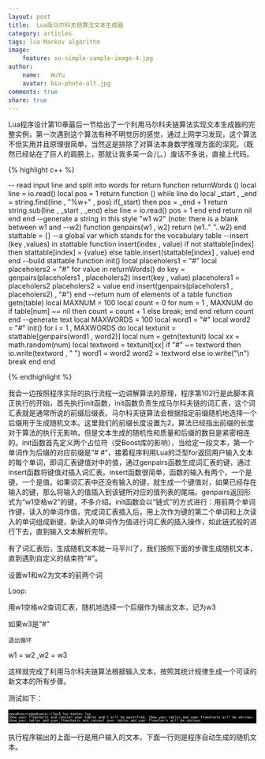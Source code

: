 ```yaml
---
layout: post
title:  Lua版马尔科夫链算法文本生成器
category: articles
tags: lua Markov algorithm
image:
    feature: so-simple-sample-image-4.jpg
author:
    name:   WuYu
    avatar: bio-photo-alt.jpg
comments: true
share: true
---
```


Lua程序设计第10章最后一节给出了一个利用马尔科夫链算法实现文本生成器的完整实例，第一次遇到这个算法有种不明觉厉的感觉，通过上网学习发现，这个算法不但实用并且原理很简单，当然这是排除了对算法本身数学推理方面的深究。（既然已经站在了巨人的肩膀上，那就让我多呆一会儿。）废话不多说，直接上代码。

{% highlight c++ %}

-- read input line and split into words for return
function returnWords ()
	local line = io.read()
	local pos = 1
	return function ()
		while line do
			local _start , _end = string.find(line , "%w+" , pos)
			if(_start) then
                   pos = _end + 1
                   return string.sub(line , _start , _end)
			else
                   line = io.read()
			       pos = 1
			end
		end
		return nil
	end
end
--generate a string in this style "w1 w2" (note: there is a blank between w1 and
--w2)
function genpairs(w1 , w2)
	return (w1.." "..w2)
end
stattable = {} --a global var which stands for the vocabulary table
--insert (key ,values) in stattable
function insert(index , value)
	if not stattable[index] then
		stattable[index] = {value}
	else
		table.insert(stattable[index] , value)
	end
end
--build stattable
function init()
	local placeholers1 = "#"
	local placeholers2 = "#"
	for value in returnWords() do
		key = genpairs(placeholers1 , placeholers2)
		insert(key , value)
		placeholers1 = placeholers2
		placeholers2 = value
	end
	insert(genpairs(placeholers1 , placeholers2) , "#")
end
--return num of elements of a table
function getn(table)
	local MAXNUM = 100
	local count = 0
	for num = 1 , MAXNUM do
		if table[num] ~= nil then
			count = count + 1
		else
			break;
		end
	end
	return count
end
--generate text
local MAXWORDS = 100
local word1 = "#"
local word2 = "#"
init()
for i = 1 , MAXWORDS do
	local textunit = stattable[genpairs(word1 , word2)]
	local num = getn(textunit)
	local xx = math.random(num)
	local textword = textunit[xx]
	if "#" ~= textword then
		io.write(textword , " ")
		word1 = word2
		word2 = textword
	else
		io.write("\n")
		break
	end
end

{% endhighlight %}

我会一边按照程序实际的执行流程一边讲解算法的原理，程序第102行是此脚本真正执行的开始，首先执行init函数，init函数负责生成马尔科夫链的词汇表，这个词汇表就是通常所说的前缀后缀表。马尔科夫链算法会根据指定前缀随机地选择一个后缀用于生成随机文本。这里我们的前缀长度设置为2，算法已经指出前缀的长度对于算法的执行无影响，但是文本生成的随机性和质量和后缀的数目是紧密相连的。init函数首先定义两个占位符（受Boost库的影响），当给定一段文本，第一个单词作为后缀的对应前缀是“# #”，接着程序利用Lua的泛型for返回用户输入文本的每个单词，即词汇表键值对中的值，通过genpairs函数生成词汇表的键，通过insert函数将键值对插入词汇表。insert函数很简单，函数的输入有两个，一个是键，一个是值。如果词汇表中还没有输入的键，就生成一个键值对，如果已经存在输入的键，那么将输入的值插入到该键所对应的值列表的尾端。genpairs返回形式为“w1空格w2”的键，不多介绍。init函数会以“链式”的方式进行：用前两个单词作键，读入的单词作值，完成词汇表插入后，用上次作为键的第二个单词和上次读入的单词组成新键，新读入的单词作为值进行词汇表的插入操作，如此链式般的进行下去，直到输入文本解析完毕。

有了词汇表后，生成随机文本就一马平川了，我们按照下面的步骤生成随机文本，直到遇到自定义的结束符“#”。

设置w1和w2为文本的前两个词

Loop:

用w1空格w2查词汇表，随机地选择一个后缀作为输出文本，记为w3

如果w3是“#”

    退出循环

w1 = w2 ,w2 = w3

这样就完成了利用马尔科夫链算法根据输入文本，按照其统计规律生成一个可读的新文本的所有步骤。

测试如下：

![](/images/Markov1.png)

执行程序输出的上面一行是用户输入的文本，下面一行则是程序自动生成的随机文本。